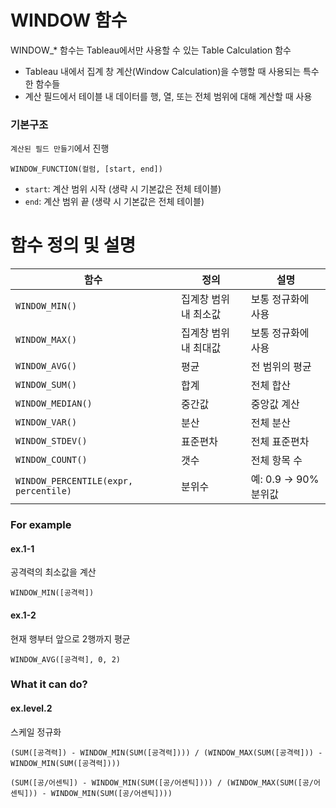 # WINDOW 함수
WINDOW_* 함수는 Tableau에서만 사용할 수 있는 Table Calculation 함수
- Tableau 내에서 집계 창 계산(Window Calculation)을 수행할 때 사용되는 특수한 함수들
- 계산 필드에서 테이블 내 데이터를 행, 열, 또는 전체 범위에 대해 계산할 때 사용

### 기본구조
`계산된 필드 만들기`에서 진행
```
WINDOW_FUNCTION(컬럼, [start, end])
```
- `start`: 계산 범위 시작 (생략 시 기본값은 전체 테이블)
- `end`: 계산 범위 끝 (생략 시 기본값은 전체 테이블)
# 함수 정의 및 설명

| 함수 | 정의 | 설명 |
|------|------|------|
| `WINDOW_MIN()` | 집계창 범위 내 최소값 | 보통 정규화에 사용 |
| `WINDOW_MAX()` | 집계창 범위 내 최대값 | 보통 정규화에 사용 |
| `WINDOW_AVG()` | 평균 | 전 범위의 평균 |
| `WINDOW_SUM()` | 합계 | 전체 합산 |
| `WINDOW_MEDIAN()` | 중간값 | 중앙값 계산 |
| `WINDOW_VAR()` | 분산 | 전체 분산 |
| `WINDOW_STDEV()` | 표준편차 | 전체 표준편차 |
| `WINDOW_COUNT()` | 갯수 | 전체 항목 수 |
| `WINDOW_PERCENTILE(expr, percentile)` | 분위수 | 예: 0.9 → 90% 분위값 |

### For example

#### ex.1-1
공격력의 최소값을 계산
```
WINDOW_MIN([공격력])
```
#### ex.1-2
현재 행부터 앞으로 2행까지 평균
```
WINDOW_AVG([공격력], 0, 2)
```

### What it can do?

#### ex.level.2
스케일 정규화
```
(SUM([공격력]) - WINDOW_MIN(SUM([공격력]))) / (WINDOW_MAX(SUM([공격력])) - WINDOW_MIN(SUM([공격력])))

(SUM([공/어센틱]) - WINDOW_MIN(SUM([공/어센틱]))) / (WINDOW_MAX(SUM([공/어센틱])) - WINDOW_MIN(SUM([공/어센틱])))
```